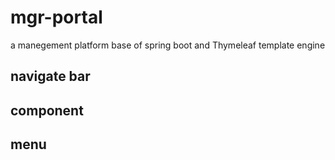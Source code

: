 # mgr-portal
a manegement platform base of spring boot and Thymeleaf template engine

## navigate bar

## component

## menu
